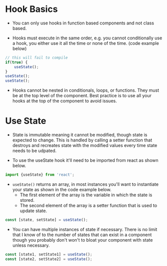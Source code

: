 # Hook Basics

* You can only use hooks in function based components and not class based.

* Hooks must execute in the same order, e.g. you cannot conditionally use a hook, you either use it all the time or none of the time. (code example below)
```javascript react
// this will fail to compile
if(true) {
    useState(); 
}
useState(); 
useState();
```

* Hooks cannot be nested in conditionals, loops, or functions. They must be at the top level of the component. Best practice is to use all your hooks at the top of the component to avoid issues.

# Use State

* State is immutable meaning it cannot be modified, though state is expected to change. This is handled by calling a setter function that destroys and recreates state with the modified values every time state needs to be udpated.

* To use the useState hook it'll need to be imported from react as shown below.
```javascript react 
import {useState} from 'react';
```

* `useState()` returns an array, in most instances you'll want to instantiate your state as shown in the code example below. 
    * The first element of the array is the variable in which the state is stored. 
    * The second element of the array is a setter function that is used to update state. 
```javascript react 
const [state, setState] = useState(); 
```

* You can have multiple instances of state if necessary. There is no limit that I know of to the number of states that can exist in a component though you probably don't won't to bloat your component with state unless necessary. 
```javascript react
const [state1, setState1] = useState();
const [state2, setState2] = useState(); 
```